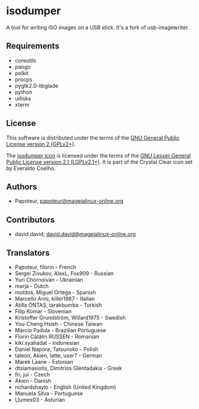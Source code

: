 isodumper
=========

A tool for writing ISO images on a USB stick. It's a fork of usb-imagewriter.


Requirements
-------------

- coreutils
- pango
- polkit
- procps
- pygtk2.0-libglade
- python
- udisks
- xterm


License
--------

This software is distributed under the terms of the
[GNU General Public License version 2 (GPLv2+)](COPYING.GPL).

The [isodumper icon](isodumper.svg) is licensed under the terms of the
[GNU Lesser General Public License version 2.1 (LGPLv2.1+)](COPYING.LGPL).
It is part of the Crystal Clear icon set by Everaldo Coelho.


Authors
--------
- Papoteur, <papoteur@mageialinux-online.org>


Contributors
--------
- david.david, <david.david@mageialinux-online.org>


Translators
--------
- Papoteur, filorin - French
- Sergei Zivukov, AlexL, Fox909 - Russian
- Yuri Chornoivan - Ukrainian
- marja - Dutch
- motitos, Miguel Ortega - Spanish
- Marcello Anni, killer1987 - Italian
- Atilla ÖNTAŞ, tarakbumba - Turkish
- Filip Komar - Slovenian
- Kristoffer Grundström, Willard1975 - Swedish
- You-Cheng Hsieh - Chinese Taiwan
- Márcio Padula - Brazilian Portuguese
- Florin Cătălin RUSSEN - Romanian
- kiki.syahadat - Indonesian
- Daniel Napora, Tatsunoko - Polish
- taleon, Akien, latte, user7 - German
- Marek Laane - Estonian
- dtsiamasiotis, Dimitrios Glentadakis - Greek
- fri, jui - Czech
- Akien - Danish
- richardshaylo - English (United Kingdom)
- Manuela Silva - Portuguese
- Ḷḷumex03 - Asturian
